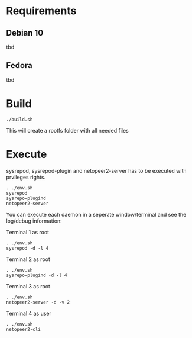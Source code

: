 # Requirements

## Debian 10
tbd

## Fedora
tbd

# Build 

```
./build.sh
```

This will create a rootfs folder with all needed files

# Execute

sysrepod, sysrepod-plugin and netopeer2-server has to be executed with prvileges rights.

```
. ./env.sh
sysrepod
sysrepo-plugind
netopeer2-server
```

You can execute each daemon in a seperate window/terminal and see the log/debug information:

Terminal 1 as root
```
. ./env.sh
sysrepod -d -l 4
```

Terminal 2 as root
```
. ./env.sh
sysrepo-plugind -d -l 4
```

Terminal 3 as root
```
. ./env.sh
netopeer2-server -d -v 2
```

Terminal 4 as user
```
. ./env.sh
netopeer2-cli
```
